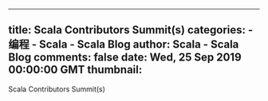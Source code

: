 
---
title: Scala Contributors Summit(s)
categories: 
    - 编程
    - Scala - Scala Blog
author: Scala - Scala Blog
comments: false
date: Wed, 25 Sep 2019 00:00:00 GMT
thumbnail: 
---

<div>   
Scala Contributors Summit(s)  
</div>
            